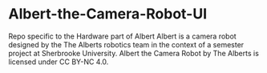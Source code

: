 # Albert-the-Camera-Robot-UI
Repo specific to the Hardware part of Albert
Albert is a camera robot designed by the The Alberts robotics team in the context of a semester project at Sherbrooke University. Albert the Camera Robot by The Alberts is licensed under CC BY-NC 4.0.

